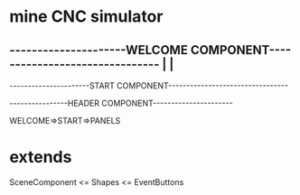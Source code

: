# mine CNC simulator
---------------------WELCOME COMPONENT-------------------------------
|                                                                    |
---------------------------------------------------------------------


----------------------START COMPONENT---------------------------------

----------------HEADER COMPONENT----------------------

WELCOME=>START=>PANELS

# extends
SceneComponent <= Shapes <= EventButtons

 